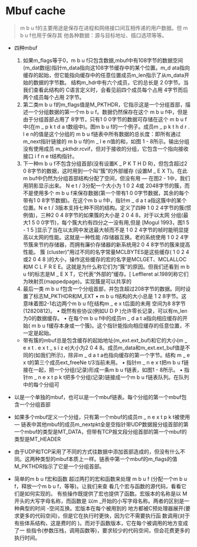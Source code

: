 # Mbuf cache 
> m b u f的主要用途是保存在进程和网络接口间互相传递的用户数据。但 m b u f也用于保存其
他各种数据：源与目标地址、插口选项等等。

* 四种mbuf 
  1. 如果m_flags等于0，m b u f只包含数据,mbuf中有108字节的数据空间(m_dat数组)指针m_data指向这108字节缓存中的某个位置。m_d ata指向缓存的起始，但它能指向缓存中的任意位置成员m_len指示了从m_data开始的数据的字节数。
结构m_hdr中有六个成员，它的总长是 2 0字节。当我们查看此结构的 C语言定义时，会看见前四个成员每个占用 4字节而后两个成员每个占用 2字节。
  2. 第二类m b u f的m_flags值是M_PKTHDR，它指示这是一个分组首部，描述一个分组数据的第一个m b u f。数据仍然保存在这个 m b u f中，但是由于分组首部占用了 8字节，只有1 0 0字节的数据可存储在这个 m b u f中(在m _ p k t d a t数组中)。图m b u f的一个例子。成员m _ p k t h d r . l e n的值是这个分组的 m b u f链表中所有数据的总长度：即所有通过m_next指针链接的 m b u f的m _ l e n值的和，如图 1 - 8所示。输出分组没有使用成员
m_pkthdr.rcvif，但对于接收的分组，它包含一个指向接收接口 i f n e t结构指针。
  3. 下一种m b u f不包含分组首部(没有设置K _ P K T H D R)，但包含超过2 0 8字节的数据，这时用到一个叫“簇”的外部缓存 (设置M _ E X T)。在此m buf中仍然为分组首部结构分配了空间，但没有用 — 在图2 - 1中，我们用阴影显示出来。 N e t / 3分配一个大小为 1 0 2 4或
2048字节的簇，而不是使用多个 m b u f来保存数据(第一个带有1 0 0字节数据，其余的每个带有1 0 8字节数据)。在这个m b u f中，指针m _ d a t a指这簇中的某个位置。N e t / 3版本支持七种不同的结构。定义了四种 1 0 2 4字节的簇(惯例值)，三种2 0 4 8字节的如果簇的大小是 2 0 4 8，对于以太网
分组(最大1 5 0 0字节)，每个簇大约有四分之一没有用,但是 [Mogul 1993，图1 5 - 1 5 ]显示了当在以太网中发送最大帧而不是 1 0 2 4字节的帧时能明显提高以太网的性能。这就是一种性能 /存储器互换。老的系统使用 1 0 2 4字节簇来节约存储器，而拥有廉价存储器的新系统用2 0 4 8字节的簇来提高性能。
簇 (cluster)”用过不同的名字常量MCLBYTES是这些缓存( 1 0 2 4或2 0 4 8 )的大小，操作这些缓存的宏的名字是MCLGET、MCLALLOC和M C L F R E E。这就是为什么称它们为“簇”的原因。但我们还看到 m b u f的标志是M _ E X T，它代表“外部的”缓存。[ Leffleret al.1989]称它们为映射页(mappedpage)。实现簇是可以共享的
  4. 最后一类 m b u f包含一个分组首部，并包含超过208字节的数据。同时设置了标志M_PKTHDR和M_EXT
• m b u f结构的大小总是 1 2 8字节。这意味着图2-1右边两个m b u f在结构m _ e x t后面的未用
空间为8 8字节(12820812)。
• 既然有些协议(例如U D P )允许零长记录，可以有m_len为0的数据缓存。
• 在每个m b u f中的成员m _ d a t a指向相应缓存的开始( m b u f缓存本身或一个簇)。这个指针能指向相应缓存的任意位置，不一定是起始。
  * 带有簇的mbuf总是包含缓存的起始地址(m_ext.ext_buf)和它的大小(m _ e x t . e x t _ s i z e)大小为2 0 4 8。成员m_data和m_ext.ext_buf值是不同的(如我们所示)，除非m _ d a t a也指向缓存的第一个字节。结构 m _ e x t的第三个成员ext_freeNe t/3当前未用。
• 指针m _ n e x t把m b u f链接在一起，把一个分组(记录)形成一条m b u f链表，如图1 - 8所示。
• 指针m _ n e x t p k t把多个分组(记录)链接成一个m b u f链表队列。在队列中的每个分组可

* 以是一个单独的mbuf，也可以是一个mbuf链表。每个分组的第一个mbuf包含一个分组首部
* 如果多个mbuf定义一个分组，只有第一个mbuf的成员m _ n e x t p k t被使用 — 链表中其他mbuf的成员m_nextpkt全是空指针带UDP数据报分组首部的第一个mbuf的类型是MT_DATA，但带有TCP报文段分组首部的第一个mbuf的类型是MT_HEADER
* 由于UDP和TCP采用了不同的方式往数据中添加首部造成的，但没有什么不同。这两种类型的mbuf本质上一样。链表中第一个mbuf的m_flags的值M_PKTHDR指示了它是一个分组首部。

* 简单的m b u f宏和函数
超过两打的宏和函数来处理 m b u f (分配一个m b u f，释放一个m b u f，等等)。让我们来查
看几个宏与函数的源代码，看看它们是如何实现的。
有些操作既提供了宏也提供了函数。宏版本的名称是以 M开头的大写字母名称，而函数是
以m _开始的小写字母名称。两者的区别是一种典型的时间 -空间互换。宏版本在每个被用到的
地方都被C预处理器展开(要求更多的代码空间)，但是它在执行时更快，因为它不需要执行函
数调用(对于有些体系结构，这是费时的 )。而对于函数版本，它在每个被调用的地方变成了一
些指令(参数压栈，调用函数等)，要求较少的代码空间，但会花费更多的执行时间。



 
